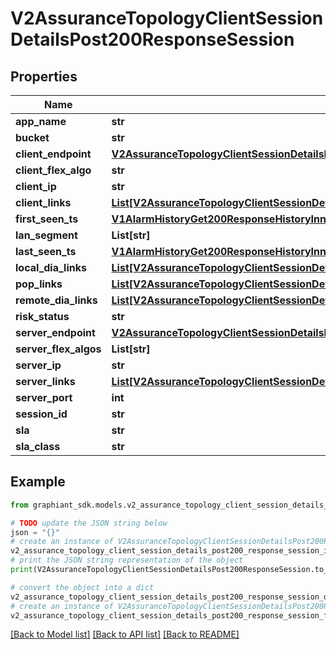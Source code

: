 # V2AssuranceTopologyClientSessionDetailsPost200ResponseSession


## Properties

Name | Type | Description | Notes
------------ | ------------- | ------------- | -------------
**app_name** | **str** |  | [optional] 
**bucket** | **str** |  | [optional] 
**client_endpoint** | [**V2AssuranceTopologyClientSessionDetailsPost200ResponseSessionClientEndpoint**](V2AssuranceTopologyClientSessionDetailsPost200ResponseSessionClientEndpoint.md) |  | [optional] 
**client_flex_algo** | **str** |  | [optional] 
**client_ip** | **str** |  | [optional] 
**client_links** | [**List[V2AssuranceTopologyClientSessionDetailsPost200ResponseSessionClientLinksInner]**](V2AssuranceTopologyClientSessionDetailsPost200ResponseSessionClientLinksInner.md) |  | [optional] 
**first_seen_ts** | [**V1AlarmHistoryGet200ResponseHistoryInnerTime**](V1AlarmHistoryGet200ResponseHistoryInnerTime.md) |  | [optional] 
**lan_segment** | **List[str]** |  | [optional] 
**last_seen_ts** | [**V1AlarmHistoryGet200ResponseHistoryInnerTime**](V1AlarmHistoryGet200ResponseHistoryInnerTime.md) |  | [optional] 
**local_dia_links** | [**List[V2AssuranceTopologyClientSessionDetailsPost200ResponseSessionLocalDiaLinksInner]**](V2AssuranceTopologyClientSessionDetailsPost200ResponseSessionLocalDiaLinksInner.md) |  | [optional] 
**pop_links** | [**List[V2AssuranceTopologyClientSessionDetailsPost200ResponseSessionPopLinksInner]**](V2AssuranceTopologyClientSessionDetailsPost200ResponseSessionPopLinksInner.md) |  | [optional] 
**remote_dia_links** | [**List[V2AssuranceTopologyClientSessionDetailsPost200ResponseSessionLocalDiaLinksInner]**](V2AssuranceTopologyClientSessionDetailsPost200ResponseSessionLocalDiaLinksInner.md) |  | [optional] 
**risk_status** | **str** |  | [optional] 
**server_endpoint** | [**V2AssuranceTopologyClientSessionDetailsPost200ResponseSessionClientEndpoint**](V2AssuranceTopologyClientSessionDetailsPost200ResponseSessionClientEndpoint.md) |  | [optional] 
**server_flex_algos** | **List[str]** |  | [optional] 
**server_ip** | **str** |  | [optional] 
**server_links** | [**List[V2AssuranceTopologyClientSessionDetailsPost200ResponseSessionClientLinksInner]**](V2AssuranceTopologyClientSessionDetailsPost200ResponseSessionClientLinksInner.md) |  | [optional] 
**server_port** | **int** |  | [optional] 
**session_id** | **str** |  | [optional] 
**sla** | **str** |  | [optional] 
**sla_class** | **str** |  | [optional] 

## Example

```python
from graphiant_sdk.models.v2_assurance_topology_client_session_details_post200_response_session import V2AssuranceTopologyClientSessionDetailsPost200ResponseSession

# TODO update the JSON string below
json = "{}"
# create an instance of V2AssuranceTopologyClientSessionDetailsPost200ResponseSession from a JSON string
v2_assurance_topology_client_session_details_post200_response_session_instance = V2AssuranceTopologyClientSessionDetailsPost200ResponseSession.from_json(json)
# print the JSON string representation of the object
print(V2AssuranceTopologyClientSessionDetailsPost200ResponseSession.to_json())

# convert the object into a dict
v2_assurance_topology_client_session_details_post200_response_session_dict = v2_assurance_topology_client_session_details_post200_response_session_instance.to_dict()
# create an instance of V2AssuranceTopologyClientSessionDetailsPost200ResponseSession from a dict
v2_assurance_topology_client_session_details_post200_response_session_from_dict = V2AssuranceTopologyClientSessionDetailsPost200ResponseSession.from_dict(v2_assurance_topology_client_session_details_post200_response_session_dict)
```
[[Back to Model list]](../README.md#documentation-for-models) [[Back to API list]](../README.md#documentation-for-api-endpoints) [[Back to README]](../README.md)


